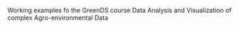 Working examples fo the GreenDS course Data Analysis and Visualization of complex Agro-environmental Data
